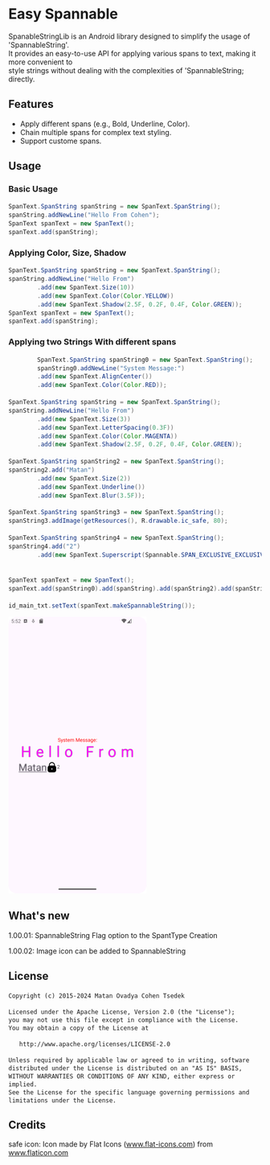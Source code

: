 # Easy Spannable

SpanableStringLib is an Android library designed to simplify the usage of 'SpannableString'.   
It provides an easy-to-use API for applying various spans to text, making it more convenient to   
style strings without dealing with the complexities of 'SpannableString; directly.   

## Features
- Apply different spans (e.g., Bold, Underline, Color).  
- Chain multiple spans for complex text styling.  
- Support custome spans.  

## Usage

### Basic Usage

```java
SpanText.SpanString spanString = new SpanText.SpanString();
spanString.addNewLine("Hello From Cohen");
SpanText spanText = new SpanText();
spanText.add(spanString);
```

### Applying Color, Size, Shadow

```java
SpanText.SpanString spanString = new SpanText.SpanString();
spanString.addNewLine("Hello From")
        .add(new SpanText.Size(10))
        .add(new SpanText.Color(Color.YELLOW))
        .add(new SpanText.Shadow(2.5F, 0.2F, 0.4F, Color.GREEN));
SpanText spanText = new SpanText();
spanText.add(spanString);
```

### Applying two Strings With different spans

```java
        SpanText.SpanString spanString0 = new SpanText.SpanString();
        spanString0.addNewLine("System Message:")
        .add(new SpanText.AlignCenter())
        .add(new SpanText.Color(Color.RED));

SpanText.SpanString spanString = new SpanText.SpanString();
spanString.addNewLine("Hello From")
        .add(new SpanText.Size(3))
        .add(new SpanText.LetterSpacing(0.3F))
        .add(new SpanText.Color(Color.MAGENTA))
        .add(new SpanText.Shadow(2.5F, 0.2F, 0.4F, Color.GREEN));

SpanText.SpanString spanString2 = new SpanText.SpanString();
spanString2.add("Matan")
        .add(new SpanText.Size(2))
        .add(new SpanText.Underline())
        .add(new SpanText.Blur(3.5F));

SpanText.SpanString spanString3 = new SpanText.SpanString();
spanString3.addImage(getResources(), R.drawable.ic_safe, 80);

SpanText.SpanString spanString4 = new SpanText.SpanString();
spanString4.add("2")
        .add(new SpanText.Superscript(Spannable.SPAN_EXCLUSIVE_EXCLUSIVE));


SpanText spanText = new SpanText();
spanText.add(spanString0).add(spanString).add(spanString2).add(spanString3).add(spanString4);

id_main_txt.setText(spanText.makeSpannableString());
```
![Spannable_image](./Spannable_img.png)

## What's new
1.00.01:
        SpannableString Flag option to the SpantType Creation

1.00.02:
        Image icon can be added to SpannableString
## License
        
```
Copyright (c) 2015-2024 Matan Ovadya Cohen Tsedek

Licensed under the Apache License, Version 2.0 (the "License");  
you may not use this file except in compliance with the License.  
You may obtain a copy of the License at  

   http://www.apache.org/licenses/LICENSE-2.0  

Unless required by applicable law or agreed to in writing, software  
distributed under the License is distributed on an "AS IS" BASIS,  
WITHOUT WARRANTIES OR CONDITIONS OF ANY KIND, either express or implied.  
See the License for the specific language governing permissions and  
limitations under the License.  
```

## Credits

safe icon: Icon made by Flat Icons (www.flat-icons.com) from www.flaticon.com 
